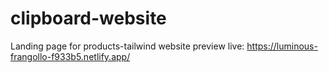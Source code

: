 # clipboard-website
Landing page for products-tailwind
website preview live: https://luminous-frangollo-f933b5.netlify.app/
